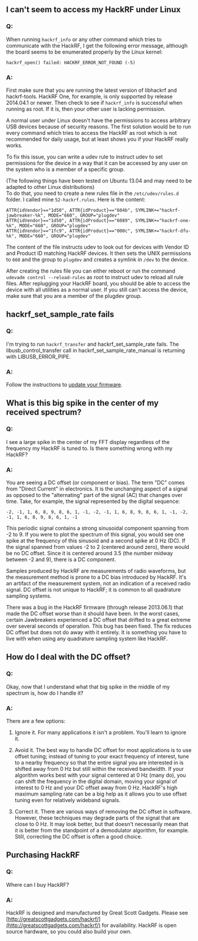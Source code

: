 ## I can't seem to access my HackRF under Linux

### Q:
When running `hackrf_info` or any other command which tries to communicate with the HackRF, I get the following error message, although the board seems to be enumerated properly by the Linux kernel:
```
hackrf_open() failed: HACKRF_ERROR_NOT_FOUND (-5)
```

### A:
First make sure that you are running the latest version of libhackrf and hackrf-tools. HackRF One, for example, is only supported by release 2014.04.1 or newer.  Then check to see if `hackrf_info` is successful when running as root.  If it is, then your other user is lacking permission.

A normal user under Linux doesn't have the permissions to access arbitrary USB devices because of security reasons. The first solution would be to run every command which tries to access the HackRF as root which is not recommended for daily usage, but at least shows you if your HackRF really works.

To fix this issue, you can write a udev rule to instruct udev to set permissions for the device in a way that it can be accessed by any user on the system who is a member of a specific group.

(The following things have been tested on Ubuntu 13.04 and may need to be adapted to other Linux distributions)  
To do that, you need to create a new rules file in the `/etc/udev/rules.d` folder. I called mine `52-hackrf.rules`. Here is the content:

```
ATTR{idVendor}=="1d50", ATTR{idProduct}=="604b", SYMLINK+="hackrf-jawbreaker-%k", MODE="660", GROUP="plugdev"
ATTR{idVendor}=="1d50", ATTR{idProduct}=="6089", SYMLINK+="hackrf-one-%k", MODE="660", GROUP="plugdev"
ATTR{idVendor}=="1fc9", ATTR{idProduct}=="000c", SYMLINK+="hackrf-dfu-%k", MODE="660", GROUP="plugdev"
```

The content of the file instructs udev to look out for devices with Vendor ID and Product ID matching HackRF devices. It then sets the UNIX permissions to `660` and the group to `plugdev` and creates a symlink in `/dev` to the device.

After creating the rules file you can either reboot or run the command `udevadm control --reload-rules` as root to instruct udev to reload all rule files. After replugging your HackRF board, you should be able to access the device with all utilities as a normal user.  If you still can't access the device, make sure that you are a member of the plugdev group.

## hackrf_set_sample_rate fails

### Q:

I'm trying to run `hackrf_transfer` and hackrf_set_sample_rate fails. The libusb_control_transfer call in hackrf_set_sample_rate_manual is returning with LIBUSB_ERROR_PIPE.

### A:

Follow the instructions to [update your firmware](https://github.com/mossmann/hackrf/wiki/Updating-Firmware).

## What is this big spike in the center of my received spectrum?

### Q:

I see a large spike in the center of my FFT display regardless of the frequency my HackRF is tuned to.  Is there something wrong with my HackRF?

### A:

You are seeing a DC offset (or component or bias).  The term "DC" comes from "Direct Current" in electronics.  It is the unchanging aspect of a signal as opposed to the "alternating" part of the signal (AC) that changes over time.  Take, for example, the signal represented by the digital sequence:
```
-2, -1, 1, 6, 8, 9, 8, 6, 1, -1, -2, -1, 1, 6, 8, 9, 8, 6, 1, -1, -2, -1, 1, 6, 8, 9, 8, 6, 1, -1
```
This periodic signal contains a strong sinusoidal component spanning from -2 to 9.  If you were to plot the spectrum of this signal, you would see one spike at the frequency of this sinusoid and a second spike at 0 Hz (DC).  If the signal spanned from values -2 to 2 (centered around zero), there would be no DC offset.  Since it is centered around 3.5 (the number midway between -2 and 9), there is a DC component.

Samples produced by HackRF are measurements of radio waveforms, but the measurement method is prone to a DC bias introduced by HackRF.  It's an artifact of the measurement system, not an indication of a received radio signal.  DC offset is not unique to HackRF; it is common to all quadrature sampling systems.

There was a bug in the HackRF firmware (through release 2013.06.1) that made the DC offset worse than it should have been.  In the worst cases, certain Jawbreakers experienced a DC offset that drifted to a great extreme over several seconds of operation.  This bug has been fixed.  The fix reduces DC offset but does not do away with it entirely.  It is something you have to live with when using any quadrature sampling system like HackRF.

## How do I deal with the DC offset?

### Q:

Okay, now that I understand what that big spike in the middle of my spectrum is, how do I handle it?

### A:

There are a few options:

1. Ignore it.  For many applications it isn't a problem.  You'll learn to ignore it.

2. Avoid it.  The best way to handle DC offset for most applications is to use offset tuning; instead of tuning to your exact frequency of interest, tune to a nearby frequency so that the entire signal you are interested in is shifted away from 0 Hz but still within the received bandwidth.  If your algorithm works best with your signal centered at 0 Hz (many do), you can shift the frequency in the digital domain, moving your signal of interest to 0 Hz and your DC offset away from 0 Hz.  HackRF's high maximum sampling rate can be a big help as it allows you to use offset tuning even for relatively wideband signals.

3. Correct it.  There are various ways of removing the DC offset in software.  However, these techniques may degrade parts of the signal that are close to 0 Hz.  It may look better, but that doesn't necessarily mean that it is better from the standpoint of a demodulator algorithm, for example.  Still, correcting the DC offset is often a good choice.

## Purchasing HackRF

### Q:
Where can I buy HackRF?

### A:
HackRF is designed and manufactured by Great Scott Gadgets.  Please see [http://greatscottgadgets.com/hackrf/](http://greatscottgadgets.com/hackrf/) for availability.  HackRF is open source hardware, so you could also build your own.
